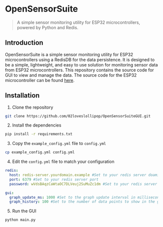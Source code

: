 # OpenSensorSuite
> A simple sensor monitoring utility for ESP32 microcontrollers, powered by Python and Redis.

## Introduction
OpenSensorSuite is a simple sensor monitoring utility for ESP32 microcontrollers using a RedisDB for the data persistence. It is designed to be a simple, lightweight, and easy to use solution for monitoring sensor data from ESP32 microcontrollers. This repository contains the source code for GUI to view and manage the data. The source code for the ESP32 microcontroller can be found [here](https://github.com/02loveslollipop/OpenSensorSuiteESP32).

## Installation

1. Clone the repository
```sh
git clone https://github.com/02loveslollipop/OpenSensorSuiteGUI.git
```

2. Install the dependencies
```sh
pip install -r requirements.txt
```

3. Copy the `example_config.yml` file to `config.yml`
```sh
cp example_config.yml config.yml
```

4. Edit the `config.yml` file to match your configuration
```yaml
redis:
  host: redis-server.yourdomain.example #Set to your redis server doamin or IP
  port: 6379 #Set to your redis server port
  password: wVdsBAqzCaWtaOC7DLVeuj2SuMuZc1dm #Set to your redis server password

gui:
  graph_update_ms: 1000 #Set to the graph update interval in milliseconds
  graph_history: 100 #Set to the number of data points to show in the graph
```

5. Run the GUI
```sh
python main.py
```
